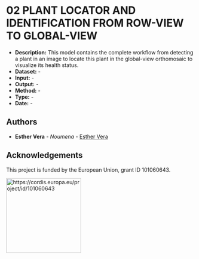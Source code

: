 # 02 PLANT LOCATOR AND IDENTIFICATION FROM ROW-VIEW TO GLOBAL-VIEW

- **Description:** This model contains the complete workflow from detecting a plant in an image to locate this plant in the global-view orthomosaic to visualize its health status.
- **Dataset:** -
- **Input:** -
- **Output:** -
- **Method:** -
- **Type:** -
- **Date:** -





## Authors

* **Esther Vera** - *Noumena* - [Esther Vera](https://github.com/EstherNoumena)

## Acknowledgements
This project is funded by the European Union, grant ID 101060643.

<img src="https://rea.ec.europa.eu/sites/default/files/styles/oe_theme_medium_no_crop/public/2021-04/EN-Funded%20by%20the%20EU-POS.jpg" alt="https://cordis.europa.eu/project/id/101060643" width="200"/>
